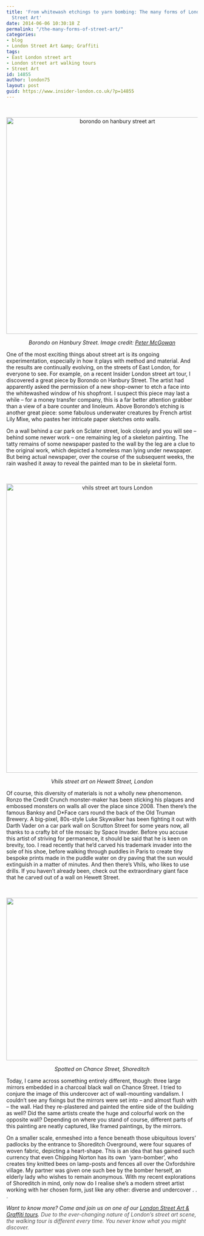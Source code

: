 ```yaml
---
title: 'From whitewash etchings to yarn bombing: The many forms of London&#8217;s
  Street Art'
date: 2014-06-06 10:30:18 Z
permalink: "/the-many-forms-of-street-art/"
categories:
- blog
- London Street Art &amp; Graffiti
tags:
- East London street art
- London street art walking tours
- Street Art
id: 14855
author: london75
layout: post
guid: https://www.insider-london.co.uk/?p=14855
---
```


&nbsp;

<p style="text-align: center;">
  <p style="text-align: center;">
    <a href="/wp-content/uploads/2014/06/borondo-on-hanbury-street-art1.jpg"><img class="alignnone size-full wp-image-14893" src="/wp-content/uploads/2014/06/borondo-on-hanbury-street-art1.jpg" alt="borondo on hanbury street art" width="569" height="569" /></a>
  </p>
  
  <p style="text-align: center;">
    <em>Borondo on Hanbury Street. Image credit: <a href="https://www.flickr.com/photos/stockcarpete/12370837103/in/photolist-jRaLST-nqhfc6" target="_blank">Peter McGowan</a></em>
  </p>
  
  <p>
    One of the most exciting things about street art is its ongoing experimentation, especially in how it plays with method and material. And the results are continually evolving, on the streets of East London, for everyone to see. For example, on a recent Insider London street art tour, I discovered a great piece by Borondo on Hanbury Street. The artist had apparently asked the permission of a new shop-owner to etch a face into the whitewashed window of his shopfront. I suspect this piece may last a while &#8211; for a money transfer company, this is a far better attention grabber than a view of a bare counter and linoleum. Above Borondo&#8217;s etching is another great piece: some fabulous underwater creatures by French artist Lily Mixe, who pastes her intricate paper sketches onto walls.
  </p>
  
  <p>
    On a wall behind a car park on Sclater street, look closely and you will see &#8211; behind some newer work &#8211; one remaining leg of a skeleton painting. The tatty remains of some newspaper pasted to the wall by the leg are a clue to the original work, which depicted a homeless man lying under newspaper. But being actual newspaper, over the course of the subsequent weeks, the rain washed it away to reveal the painted man to be in skeletal form.
  </p>
  
  <p>
    &nbsp;
  </p>
  
  <p style="text-align: center;">
    <a href="/wp-content/uploads/2014/06/vhils-street-art-tours-London1.jpg"><img class="alignnone size-full wp-image-14896" src="/wp-content/uploads/2014/06/vhils-street-art-tours-London1.jpg" alt="vhils street art tours London" width="569" height="759" /></a>
  </p>
  
  <p style="text-align: center;">
    <em>Vhils street art on Hewett Street, London</em>
  </p>
  
  <p>
    Of course, this diversity of materials is not a wholly new phenomenon. Ronzo the Credit Crunch monster-maker has been sticking his plaques and embossed monsters on walls all over the place since 2008. Then there’s the famous Banksy and D*Face cars round the back of the Old Truman Brewery. A big-pixel, 80s-style Luke Skywalker has been fighting it out with Darth Vader on a car park wall on Scrutton Street for some years now, all thanks to a crafty bit of tile mosaic by Space Invader. Before you accuse this artist of striving for permanence, it should be said that he is keen on brevity, too. I read recently that he’d carved his trademark invader into the sole of his shoe, before walking through puddles in Paris to create tiny bespoke prints made in the puddle water on dry paving that the sun would extinguish in a matter of minutes. And then there’s Vhils, who likes to use drills. If you haven’t already been, check out the extraordinary giant face that he carved out of a wall on Hewett Street.
  </p>
  
  <p>
    &nbsp;
  </p>
  
  <p style="text-align: center;">
    <a href="/wp-content/uploads/2014/06/mirrors-chance-street-art-london-tour1.jpg"><img class="alignnone size-full wp-image-14894" src="/wp-content/uploads/2014/06/mirrors-chance-street-art-london-tour1.jpg" alt="" width="569" height="427" /></a>
  </p>
  
  <p style="text-align: center;">
    <em>Spotted on Chance Street, Shoreditch</em>
  </p>
  
  <p>
    Today, I came across something entirely different, though: three large mirrors embedded in a charcoal black wall on Chance Street. I tried to conjure the image of this undercover act of wall-mounting vandalism. I couldn’t see any fixings but the mirrors were set into &#8211; and almost flush with &#8211; the wall. Had they re-plastered and painted the entire side of the building as well? Did the same artists create the huge and colourful work on the opposite wall? Depending on where you stand of course, different parts of this painting are neatly captured, like framed paintings, by the mirrors.
  </p>
  
  <p>
    On a smaller scale, enmeshed into a fence beneath those ubiquitous lovers’ padlocks by the entrance to Shoreditch Overground, were four squares of woven fabric, depicting a heart-shape. This is an idea that has gained such currency that even Chipping Norton has its own  ‘yarn-bomber’, who creates tiny knitted bees on lamp-posts and fences all over the Oxfordshire village. My partner was given one such bee by the bomber herself, an elderly lady who wishes to remain anonymous. With my recent explorations of Shoreditch in mind, only now do I realise she’s a modern street artist working with her chosen form, just like any other: diverse and undercover . . .
  </p>
  
  <p>
    <em>Want to know more? Come and join us on one of our <a href="https://www.insider-london.co.uk/london-graffiti-artists-walking-tours/" target="_blank">London Street Art & Graffiti tours</a>. <span style="color: #4d4d4d;">Due to the ever-changing nature of London’s street art scene, the walking tour is different every time. You never know what you might discover. </span></em>
  </p>